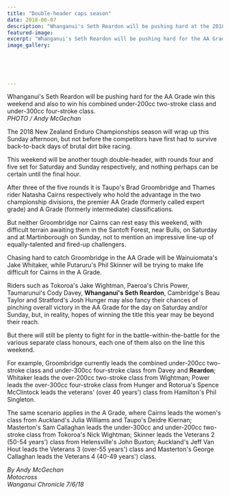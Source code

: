 ```yaml
---
title: "Double-header caps season"
date: 2018-06-07
description: "Whanganui's Seth Reardon will be pushing hard at the 2018 New Zealand Enduro Championships..."
featured-image: 
excerpt: "Whanganui's Seth Reardon will be pushing hard for the AA Grade win this weekend and also to win his combined under-200cc two-stroke class and under-300cc four-stroke class."
image_gallery:
    
    
    
    
    
---
```


<p><span>Whanganui's Seth Reardon will be pushing hard for the AA Grade win this weekend and also to win his combined under-200cc two-stroke class and under-300cc four-stroke class.<br /><em>PHOTO /&nbsp;Andy McGechan</em></span></p>
<p class="element element-paragraph">The 2018 New Zealand Enduro Championships season will wrap up this Sunday afternoon, but not before the competitors have first had to survive back-to-back days of brutal dirt bike racing.</p>
<p class="element element-paragraph">This weekend will be another tough double-header, with rounds four and five set for Saturday and Sunday respectively, and nothing perhaps can be certain until the final hour.</p>
<p class="element element-paragraph">After three of the five rounds it is Taupo's Brad Groombridge and Thames rider Natasha Cairns respectively who hold the advantage in the two championship divisions, the premier AA Grade (formerly called expert grade) and A Grade (formerly intermediate) classifications.</p>
<p class="element element-paragraph">But neither Groombridge nor Cairns can rest easy this weekend, with difficult terrain awaiting them in the Santoft Forest, near Bulls, on Saturday and at Martinborough on Sunday, not to mention an impressive line-up of equally-talented and fired-up challengers.</p>
<p class="element element-paragraph">Chasing hard to catch Groombridge in the AA Grade will be Wainuiomata's Jake Whitaker, while Putaruru's Phil Skinner will be trying to make life difficult for Cairns in the A Grade.</p>
<p class="element element-paragraph">Riders such as Tokoroa's Jake Wightman, Paeroa's Chris Power, Taumarunui's Cody Davey, <strong>Whanganui's Seth Reardon</strong>, Cambridge's Beau Taylor and Stratford's Josh Hunger may also fancy their chances of pinching overall victory in the AA Grade for the day on Saturday and/or Sunday, but, in reality, hopes of winning the title this year may be beyond their reach.</p>
<p class="element element-paragraph">But there will still be plenty to fight for in the battle-within-the-battle for the various separate class honours, each one of them also on the line this weekend.</p>
<p class="element element-paragraph">For example, Groombridge currently leads the combined under-200cc two-stroke class and under-300cc four-stroke class from Davey and <strong>Reardon</strong>; Whitaker leads the over-200cc two-stroke class from Wightman; Power leads the over-300cc four-stroke class from Hunger and Rotorua's Spence McClintock leads the veterans' (over 40 years') class from Hamilton's Phil Singleton.</p>
<p class="element element-paragraph">The same scenario applies in the A Grade, where Cairns leads the women's class from Auckland's Julia Williams and Taupo's Deidre Kiernan; Masterton's Sam Callaghan leads the under-300cc and under-200cc two-stroke class from Tokoroa's Nick Wightman; Skinner leads the Veterans 2 (50-54 years') class from Helensville's John Buxton; Auckland's Jeff Van Hout leads the Veterans 3 (over-55 years') class and Masterton's George Callaghan leads the Veterans 4 (40-49 years') class.</p>
<p class="element element-paragraph"><em>By Andy McGechan</em><br /><em>Motocross</em><br /><em>Wanganui Chronicle 7/6/18</em></p>

